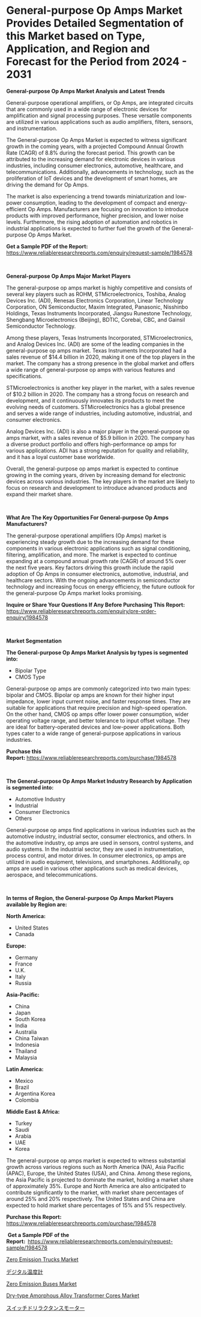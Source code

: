 <p><h1>General-purpose Op Amps Market Provides Detailed Segmentation of this Market based on Type, Application, and Region and Forecast for the Period from 2024 - 2031</h1></p><p><strong>General-purpose Op Amps Market Analysis and Latest Trends</strong></p>
<p><p>General-purpose operational amplifiers, or Op Amps, are integrated circuits that are commonly used in a wide range of electronic devices for amplification and signal processing purposes. These versatile components are utilized in various applications such as audio amplifiers, filters, sensors, and instrumentation.</p><p>The General-purpose Op Amps Market is expected to witness significant growth in the coming years, with a projected Compound Annual Growth Rate (CAGR) of 8.8% during the forecast period. This growth can be attributed to the increasing demand for electronic devices in various industries, including consumer electronics, automotive, healthcare, and telecommunications. Additionally, advancements in technology, such as the proliferation of IoT devices and the development of smart homes, are driving the demand for Op Amps.</p><p>The market is also experiencing a trend towards miniaturization and low-power consumption, leading to the development of compact and energy-efficient Op Amps. Manufacturers are focusing on innovation to introduce products with improved performance, higher precision, and lower noise levels. Furthermore, the rising adoption of automation and robotics in industrial applications is expected to further fuel the growth of the General-purpose Op Amps Market.</p></p>
<p><strong>Get a Sample PDF of the Report:&nbsp;</strong> <a href="https://www.reliableresearchreports.com/enquiry/request-sample/1984578">https://www.reliableresearchreports.com/enquiry/request-sample/1984578</a></p>
<p>&nbsp;</p>
<p><strong>General-purpose Op Amps Major Market Players</strong></p>
<p><p>The general-purpose op amps market is highly competitive and consists of several key players such as ROHM, STMicroelectronics, Toshiba, Analog Devices Inc. (ADI), Renesas Electronics Corporation, Linear Technology Corporation, ON Semiconductor, Maxim Integrated, Panasonic, Nisshinbo Holdings, Texas Instruments Incorporated, Jiangsu Runestone Technology, Shengbang Microelectronics (Beijing), BDTIC, Corebai, CBC, and Gainsil Semiconductor Technology.</p><p>Among these players, Texas Instruments Incorporated, STMicroelectronics, and Analog Devices Inc. (ADI) are some of the leading companies in the general-purpose op amps market. Texas Instruments Incorporated had a sales revenue of $14.4 billion in 2020, making it one of the top players in the market. The company has a strong presence in the global market and offers a wide range of general-purpose op amps with various features and specifications.</p><p>STMicroelectronics is another key player in the market, with a sales revenue of $10.2 billion in 2020. The company has a strong focus on research and development, and it continuously innovates its products to meet the evolving needs of customers. STMicroelectronics has a global presence and serves a wide range of industries, including automotive, industrial, and consumer electronics.</p><p>Analog Devices Inc. (ADI) is also a major player in the general-purpose op amps market, with a sales revenue of $5.9 billion in 2020. The company has a diverse product portfolio and offers high-performance op amps for various applications. ADI has a strong reputation for quality and reliability, and it has a loyal customer base worldwide.</p><p>Overall, the general-purpose op amps market is expected to continue growing in the coming years, driven by increasing demand for electronic devices across various industries. The key players in the market are likely to focus on research and development to introduce advanced products and expand their market share.</p></p>
<p>&nbsp;</p>
<p><strong>What Are The Key Opportunities For General-purpose Op Amps Manufacturers?</strong></p>
<p><p>The general-purpose operational amplifiers (Op Amps) market is experiencing steady growth due to the increasing demand for these components in various electronic applications such as signal conditioning, filtering, amplification, and more. The market is expected to continue expanding at a compound annual growth rate (CAGR) of around 5% over the next five years. Key factors driving this growth include the rapid adoption of Op Amps in consumer electronics, automotive, industrial, and healthcare sectors. With the ongoing advancements in semiconductor technology and increasing focus on energy efficiency, the future outlook for the general-purpose Op Amps market looks promising.</p></p>
<p><strong>Inquire or Share Your Questions If Any Before Purchasing This Report:</strong> <a href="https://www.reliableresearchreports.com/enquiry/pre-order-enquiry/1984578">https://www.reliableresearchreports.com/enquiry/pre-order-enquiry/1984578</a></p>
<p>&nbsp;</p>
<p><strong>Market Segmentation</strong></p>
<p><strong>The General-purpose Op Amps Market Analysis by types is segmented into:</strong></p>
<p><ul><li>Bipolar Type</li><li>CMOS Type</li></ul></p>
<p><p>General-purpose op amps are commonly categorized into two main types: bipolar and CMOS. Bipolar op amps are known for their higher input impedance, lower input current noise, and faster response times. They are suitable for applications that require precision and high-speed operation. On the other hand, CMOS op amps offer lower power consumption, wider operating voltage range, and better tolerance to input offset voltage. They are ideal for battery-operated devices and low-power applications. Both types cater to a wide range of general-purpose applications in various industries.</p></p>
<p><strong>Purchase this Report:&nbsp;</strong><a href="https://www.reliableresearchreports.com/purchase/1984578">https://www.reliableresearchreports.com/purchase/1984578</a></p>
<p>&nbsp;</p>
<p><strong>The General-purpose Op Amps Market Industry Research by Application is segmented into:</strong></p>
<p><ul><li>Automotive Industry</li><li>Industrial</li><li>Consumer Electronics</li><li>Others</li></ul></p>
<p><p>General-purpose op amps find applications in various industries such as the automotive industry, industrial sector, consumer electronics, and others. In the automotive industry, op amps are used in sensors, control systems, and audio systems. In the industrial sector, they are used in instrumentation, process control, and motor drives. In consumer electronics, op amps are utilized in audio equipment, televisions, and smartphones. Additionally, op amps are used in various other applications such as medical devices, aerospace, and telecommunications.</p></p>
<p>&nbsp;</p>
<p><strong>In terms of Region, the General-purpose Op Amps Market Players available by Region are:</strong></p>
<p>
    <p> <strong> North America: </strong>
        <ul>
            <li>United States</li>
            <li>Canada</li>
        </ul>
        </p> 
    <p> <strong> Europe: </strong>
        <ul>
            <li>Germany</li>
            <li>France</li>
            <li>U.K.</li>
            <li>Italy</li>
            <li>Russia</li>
        </ul>
        </p> 
    <p> <strong> Asia-Pacific: </strong>
        <ul>
            <li>China</li>
            <li>Japan</li>
            <li>South Korea</li>
            <li>India</li>
            <li>Australia</li>
            <li>China Taiwan</li>
            <li>Indonesia</li>
            <li>Thailand</li>
            <li>Malaysia</li>
        </ul>
        </p> 
    <p> <strong> Latin America: </strong>
        <ul>
            <li>Mexico</li>
            <li>Brazil</li>
            <li>Argentina Korea</li>
            <li>Colombia</li>
        </ul>
        </p> 
    <p> <strong> Middle East & Africa: </strong>
        <ul>
            <li>Turkey</li>
            <li>Saudi</li>
            <li>Arabia</li>
            <li>UAE</li>
            <li>Korea</li>
        </ul>
    </p>
    </p>
<p><p>The general-purpose op amps market is expected to witness substantial growth across various regions such as North America (NA), Asia Pacific (APAC), Europe, the United States (USA), and China. Among these regions, the Asia Pacific is projected to dominate the market, holding a market share of approximately 35%. Europe and North America are also anticipated to contribute significantly to the market, with market share percentages of around 25% and 20% respectively. The United States and China are expected to hold market share percentages of 15% and 5% respectively.</p></p>
<p><strong>Purchase this Report: </strong><a href="https://www.reliableresearchreports.com/purchase/1984578">https://www.reliableresearchreports.com/purchase/1984578</a></p>
<p>&nbsp;<strong>Get a Sample PDF of the Report:&nbsp;&nbsp;</strong><a href="https://www.reliableresearchreports.com/enquiry/request-sample/1984578">https://www.reliableresearchreports.com/enquiry/request-sample/1984578</a></p>
<p><strong></strong></p>
<p><p><a href="https://issuu.com/reportprime-2/docs/zero-emission-trucks-market-size-2030.pptx">Zero Emission Trucks Market</a></p><p><a href="https://github.com/EmoryYundt1935/Market-Research-Report-List-1/blob/main/952102214194.md">デジタル温度計</a></p><p><a href="https://issuu.com/reportprime-2/docs/zero-emission-buses-market-size-2030.pptx">Zero Emission Buses Market</a></p><p><a href="https://github.com/dx0328/Market-Research-Report-List-2/blob/main/dry-type-amorphous-alloy-transformer-cores-market.md">Dry-type Amorphous Alloy Transformer Cores Market</a></p><p><a href="https://medium.com/@barbarakss89/%E9%96%8B%E6%94%BE%E5%9B%BD%E3%81%AE%E9%9B%BB%E7%A3%81%E8%AA%98%E5%B0%8E%E3%83%A2%E3%83%BC%E3%82%BF%E5%B8%82%E5%A0%B4%E3%81%AF%E5%B8%82%E5%A0%B4%E3%82%B7%E3%82%A7%E3%82%A2-%E5%B8%82%E5%A0%B4%E3%83%88%E3%83%AC%E3%83%B3%E3%83%89-%E5%B8%82%E5%A0%B4%E6%88%90%E9%95%B7%E3%81%AB%E9%96%A2%E3%81%99%E3%82%8B%E6%83%85%E5%A0%B1%E3%82%92%E6%8F%90%E4%BE%9B%E3%81%97%E3%81%BE%E3%81%99-045be6c55347">スイッチドリラクタンスモーター</a></p></p>